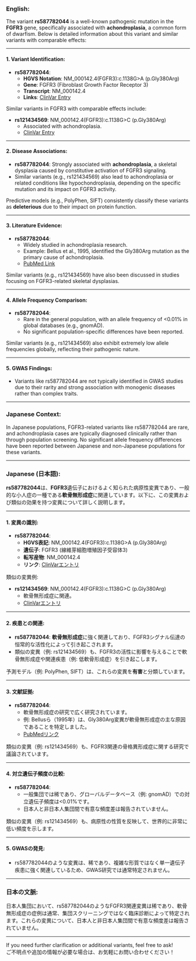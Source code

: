 ### English:
The variant **rs587782044** is a well-known pathogenic mutation in the **FGFR3** gene, specifically associated with **achondroplasia**, a common form of dwarfism. Below is detailed information about this variant and similar variants with comparable effects:

---

#### 1. Variant Identification:
- **rs587782044**:  
  - **HGVS Notation**: NM_000142.4(FGFR3):c.1138G>A (p.Gly380Arg)  
  - **Gene**: FGFR3 (Fibroblast Growth Factor Receptor 3)  
  - **Transcript**: NM_000142.4  
  - **Links**: [ClinVar Entry](https://www.ncbi.nlm.nih.gov/clinvar/variation/17661/)  

Similar variants in FGFR3 with comparable effects include:  
- **rs121434569**: NM_000142.4(FGFR3):c.1138G>C (p.Gly380Arg)  
  - Associated with achondroplasia.  
  - [ClinVar Entry](https://www.ncbi.nlm.nih.gov/clinvar/variation/17662/)  

---

#### 2. Disease Associations:
- **rs587782044**: Strongly associated with **achondroplasia**, a skeletal dysplasia caused by constitutive activation of FGFR3 signaling.  
- Similar variants (e.g., rs121434569) also lead to achondroplasia or related conditions like hypochondroplasia, depending on the specific mutation and its impact on FGFR3 activity.  

Predictive models (e.g., PolyPhen, SIFT) consistently classify these variants as **deleterious** due to their impact on protein function.  

---

#### 3. Literature Evidence:
- **rs587782044**:  
  - Widely studied in achondroplasia research.  
  - Example: Bellus et al., 1995, identified the Gly380Arg mutation as the primary cause of achondroplasia.  
  - [PubMed Link](https://pubmed.ncbi.nlm.nih.gov/7485157/)  

Similar variants (e.g., rs121434569) have also been discussed in studies focusing on FGFR3-related skeletal dysplasias.  

---

#### 4. Allele Frequency Comparison:
- **rs587782044**:  
  - Rare in the general population, with an allele frequency of <0.01% in global databases (e.g., gnomAD).  
  - No significant population-specific differences have been reported.  

Similar variants (e.g., rs121434569) also exhibit extremely low allele frequencies globally, reflecting their pathogenic nature.  

---

#### 5. GWAS Findings:
- Variants like rs587782044 are not typically identified in GWAS studies due to their rarity and strong association with monogenic diseases rather than complex traits.  

---

### Japanese Context:
In Japanese populations, FGFR3-related variants like rs587782044 are rare, and achondroplasia cases are typically diagnosed clinically rather than through population screening. No significant allele frequency differences have been reported between Japanese and non-Japanese populations for these variants.

---

### Japanese (日本語):
**rs587782044**は、**FGFR3**遺伝子におけるよく知られた病原性変異であり、一般的な小人症の一種である**軟骨無形成症**に関連しています。以下に、この変異および類似の効果を持つ変異について詳しく説明します。

---

#### 1. 変異の識別:
- **rs587782044**:  
  - **HGVS表記**: NM_000142.4(FGFR3):c.1138G>A (p.Gly380Arg)  
  - **遺伝子**: FGFR3 (線維芽細胞増殖因子受容体3)  
  - **転写産物**: NM_000142.4  
  - **リンク**: [ClinVarエントリ](https://www.ncbi.nlm.nih.gov/clinvar/variation/17661/)  

類似の変異例:  
- **rs121434569**: NM_000142.4(FGFR3):c.1138G>C (p.Gly380Arg)  
  - 軟骨無形成症に関連。  
  - [ClinVarエントリ](https://www.ncbi.nlm.nih.gov/clinvar/variation/17662/)  

---

#### 2. 疾患との関連:
- **rs587782044**: **軟骨無形成症**に強く関連しており、FGFR3シグナル伝達の恒常的な活性化によって引き起こされます。  
- 類似の変異（例: rs121434569）も、FGFR3の活性に影響を与えることで軟骨無形成症や関連疾患（例: 低軟骨形成症）を引き起こします。  

予測モデル（例: PolyPhen, SIFT）は、これらの変異を**有害**と分類しています。  

---

#### 3. 文献証拠:
- **rs587782044**:  
  - 軟骨無形成症の研究で広く研究されています。  
  - 例: Bellusら（1995年）は、Gly380Arg変異が軟骨無形成症の主な原因であることを特定しました。  
  - [PubMedリンク](https://pubmed.ncbi.nlm.nih.gov/7485157/)  

類似の変異（例: rs121434569）も、FGFR3関連の骨格異形成症に関する研究で議論されています。  

---

#### 4. 対立遺伝子頻度の比較:
- **rs587782044**:  
  - 一般集団では稀であり、グローバルデータベース（例: gnomAD）での対立遺伝子頻度は<0.01%です。  
  - 日本人と非日本人集団間で有意な頻度差は報告されていません。  

類似の変異（例: rs121434569）も、病原性の性質を反映して、世界的に非常に低い頻度を示します。  

---

#### 5. GWASの発見:
- rs587782044のような変異は、稀であり、複雑な形質ではなく単一遺伝子疾患に強く関連しているため、GWAS研究では通常特定されません。  

---

### 日本の文脈:
日本人集団において、rs587782044のようなFGFR3関連変異は稀であり、軟骨無形成症の症例は通常、集団スクリーニングではなく臨床診断によって特定されます。これらの変異について、日本人と非日本人集団間で有意な頻度差は報告されていません。

--- 

If you need further clarification or additional variants, feel free to ask!  
ご不明点や追加の情報が必要な場合は、お気軽にお問い合わせください！